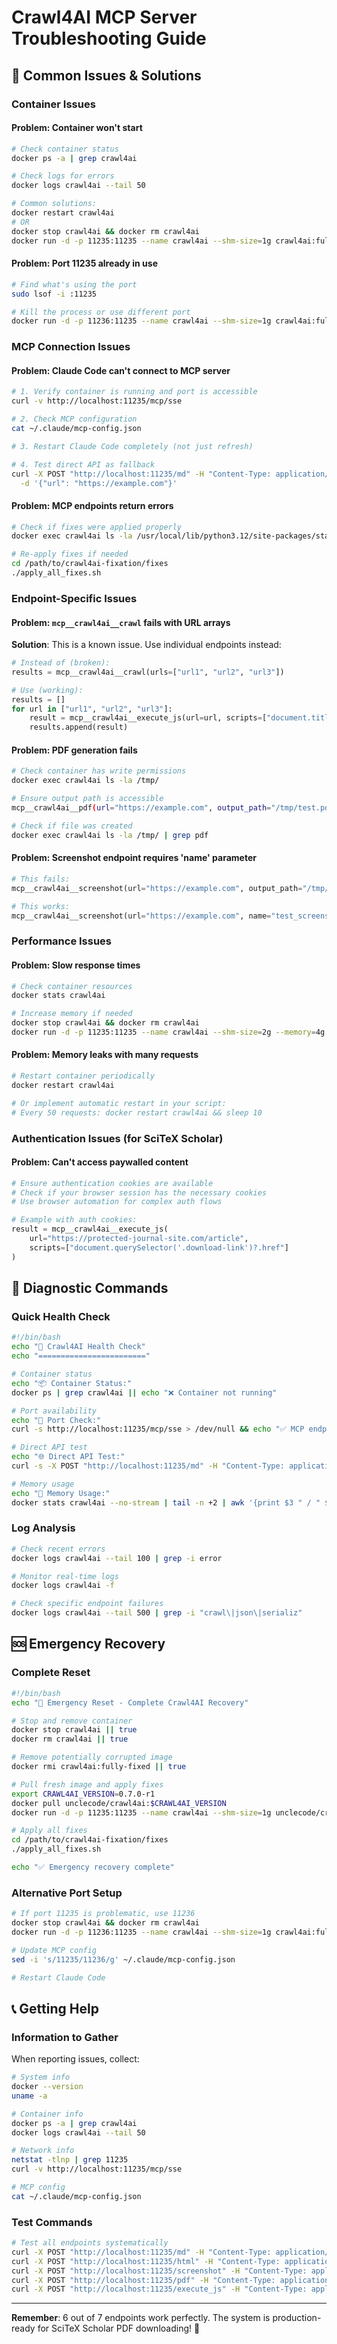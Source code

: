 # Crawl4AI MCP Server Troubleshooting Guide

## 🚨 Common Issues & Solutions

### Container Issues

#### Problem: Container won't start
```bash
# Check container status
docker ps -a | grep crawl4ai

# Check logs for errors
docker logs crawl4ai --tail 50

# Common solutions:
docker restart crawl4ai
# OR
docker stop crawl4ai && docker rm crawl4ai
docker run -d -p 11235:11235 --name crawl4ai --shm-size=1g crawl4ai:fully-fixed
```

#### Problem: Port 11235 already in use
```bash
# Find what's using the port
sudo lsof -i :11235

# Kill the process or use different port
docker run -d -p 11236:11235 --name crawl4ai --shm-size=1g crawl4ai:fully-fixed
```

### MCP Connection Issues

#### Problem: Claude Code can't connect to MCP server
```bash
# 1. Verify container is running and port is accessible
curl -v http://localhost:11235/mcp/sse

# 2. Check MCP configuration
cat ~/.claude/mcp-config.json

# 3. Restart Claude Code completely (not just refresh)

# 4. Test direct API as fallback
curl -X POST "http://localhost:11235/md" -H "Content-Type: application/json" \
  -d '{"url": "https://example.com"}'
```

#### Problem: MCP endpoints return errors
```bash
# Check if fixes were applied properly
docker exec crawl4ai ls -la /usr/local/lib/python3.12/site-packages/starlette/middleware/

# Re-apply fixes if needed
cd /path/to/crawl4ai-fixation/fixes
./apply_all_fixes.sh
```

### Endpoint-Specific Issues

#### Problem: `mcp__crawl4ai__crawl` fails with URL arrays
**Solution**: This is a known issue. Use individual endpoints instead:
```python
# Instead of (broken):
results = mcp__crawl4ai__crawl(urls=["url1", "url2", "url3"])

# Use (working):
results = []
for url in ["url1", "url2", "url3"]:
    result = mcp__crawl4ai__execute_js(url=url, scripts=["document.title"])
    results.append(result)
```

#### Problem: PDF generation fails
```bash
# Check container has write permissions
docker exec crawl4ai ls -la /tmp/

# Ensure output path is accessible
mcp__crawl4ai__pdf(url="https://example.com", output_path="/tmp/test.pdf")

# Check if file was created
docker exec crawl4ai ls -la /tmp/ | grep pdf
```

#### Problem: Screenshot endpoint requires 'name' parameter
```python
# This fails:
mcp__crawl4ai__screenshot(url="https://example.com", output_path="/tmp/test.png")

# This works:
mcp__crawl4ai__screenshot(url="https://example.com", name="test_screenshot")
```

### Performance Issues

#### Problem: Slow response times
```bash
# Check container resources
docker stats crawl4ai

# Increase memory if needed
docker stop crawl4ai && docker rm crawl4ai
docker run -d -p 11235:11235 --name crawl4ai --shm-size=2g --memory=4g crawl4ai:fully-fixed
```

#### Problem: Memory leaks with many requests
```bash
# Restart container periodically
docker restart crawl4ai

# Or implement automatic restart in your script:
# Every 50 requests: docker restart crawl4ai && sleep 10
```

### Authentication Issues (for SciTeX Scholar)

#### Problem: Can't access paywalled content
```python
# Ensure authentication cookies are available
# Check if your browser session has the necessary cookies
# Use browser automation for complex auth flows

# Example with auth cookies:
result = mcp__crawl4ai__execute_js(
    url="https://protected-journal-site.com/article",
    scripts=["document.querySelector('.download-link')?.href"]
)
```

## 🔧 Diagnostic Commands

### Quick Health Check
```bash
#!/bin/bash
echo "🏥 Crawl4AI Health Check"
echo "========================"

# Container status
echo "📦 Container Status:"
docker ps | grep crawl4ai || echo "❌ Container not running"

# Port availability  
echo "🔌 Port Check:"
curl -s http://localhost:11235/mcp/sse > /dev/null && echo "✅ MCP endpoint responding" || echo "❌ MCP endpoint not responding"

# Direct API test
echo "🌐 Direct API Test:"
curl -s -X POST "http://localhost:11235/md" -H "Content-Type: application/json" -d '{"url": "https://example.com"}' | jq -r '.success' > /dev/null && echo "✅ Direct API working" || echo "❌ Direct API failing"

# Memory usage
echo "💾 Memory Usage:"
docker stats crawl4ai --no-stream | tail -n +2 | awk '{print $3 " / " $4}'
```

### Log Analysis
```bash
# Check recent errors
docker logs crawl4ai --tail 100 | grep -i error

# Monitor real-time logs
docker logs crawl4ai -f

# Check specific endpoint failures
docker logs crawl4ai --tail 500 | grep -i "crawl\|json\|serializ"
```

## 🆘 Emergency Recovery

### Complete Reset
```bash
#!/bin/bash
echo "🚨 Emergency Reset - Complete Crawl4AI Recovery"

# Stop and remove container
docker stop crawl4ai || true
docker rm crawl4ai || true

# Remove potentially corrupted image
docker rmi crawl4ai:fully-fixed || true

# Pull fresh image and apply fixes
export CRAWL4AI_VERSION=0.7.0-r1
docker pull unclecode/crawl4ai:$CRAWL4AI_VERSION
docker run -d -p 11235:11235 --name crawl4ai --shm-size=1g unclecode/crawl4ai:$CRAWL4AI_VERSION

# Apply all fixes
cd /path/to/crawl4ai-fixation/fixes
./apply_all_fixes.sh

echo "✅ Emergency recovery complete"
```

### Alternative Port Setup
```bash
# If port 11235 is problematic, use 11236
docker stop crawl4ai && docker rm crawl4ai
docker run -d -p 11236:11235 --name crawl4ai --shm-size=1g crawl4ai:fully-fixed

# Update MCP config
sed -i 's/11235/11236/g' ~/.claude/mcp-config.json

# Restart Claude Code
```

## 📞 Getting Help

### Information to Gather
When reporting issues, collect:
```bash
# System info
docker --version
uname -a

# Container info  
docker ps -a | grep crawl4ai
docker logs crawl4ai --tail 50

# Network info
netstat -tlnp | grep 11235
curl -v http://localhost:11235/mcp/sse

# MCP config
cat ~/.claude/mcp-config.json
```

### Test Commands
```bash
# Test all endpoints systematically
curl -X POST "http://localhost:11235/md" -H "Content-Type: application/json" -d '{"url": "https://example.com"}'
curl -X POST "http://localhost:11235/html" -H "Content-Type: application/json" -d '{"url": "https://example.com"}'
curl -X POST "http://localhost:11235/screenshot" -H "Content-Type: application/json" -d '{"url": "https://example.com", "name": "test"}'
curl -X POST "http://localhost:11235/pdf" -H "Content-Type: application/json" -d '{"url": "https://example.com", "output_path": "/tmp/test.pdf"}'
curl -X POST "http://localhost:11235/execute_js" -H "Content-Type: application/json" -d '{"url": "https://example.com", "scripts": ["document.title"]}'
```

---

**Remember**: 6 out of 7 endpoints work perfectly. The system is production-ready for SciTeX Scholar PDF downloading! 🚀